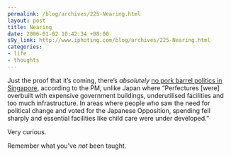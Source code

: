 ```yaml
--- 
permalink: /blog/archives/225-Nearing.html
layout: post
title: Nearing
date: 2006-01-02 10:42:34 +08:00
s9y_link: http://www.iphoting.com/blog/archives/225-Nearing.html
categories: 
- life
- thoughts
---
```

<p class="whiteline"><p>Just the proof that it&#8217;s coming, there&#8217;s <i>absolutely</i> <a onclick="_gaq.push(['_trackPageview', '/extlink/happycitizen.blogspot.com/2006/01/no-pork-barrel-politics-in-singapore.html']);"  href="http://happycitizen.blogspot.com/2006/01/no-pork-barrel-politics-in-singapore.html">no pork barrel politics in Singapore</a>, according to the PM, unlike Japan where &#8220;Perfectures [were] overbuilt with expensive government buildings, underutilised facilities and too much infrastructure. In areas where people who saw the need for political change and voted for the Japanese Opposition, spending fell sharply and essential facilities like child care were under developed.&#8221;</p>
</p><p class="whiteline"><p>Very curious.</p>
</p><p class="break"><p>Remember what you&#8217;ve <em>not</em> been taught.</p></p>
